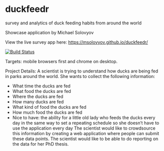 # duckfeedr
survey and analytics of duck feeding habits from around the world

Showcase application by Michael Solovyov

View the live survey app here: https://msolovyov.github.io/duckfeedr/

[![Build Status](https://travis-ci.com/msolovyov/duckfeedr.svg?branch=master)](https://travis-ci.com/msolovyov/duckfeedr)

Targets: mobile browsers first and chrome on desktop. 

Project Details:
A scientist is trying to understand how ducks are being fed in parks around the world. She wants
to collect the following information:
- What time the ducks are fed
- What food the ducks are fed
- Where the ducks are fed
- How many ducks are fed
- What kind of food the ducks are fed
- How much food the ducks are fed
- Nice to have: the ability for a little old lady who feeds the ducks every day in the same
way to set a repeating schedule so she doesn’t have to use the application every day
The scientist would like to crowdsource this information by creating a web application where
people can submit these data points. The scientist would like to be able to do reporting on the
data for her PhD thesis.
